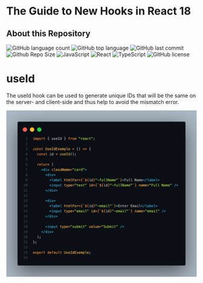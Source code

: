 #  The Guide to New Hooks in React 18 

## About this Repository
![GitHub language count](https://img.shields.io/github/languages/count/badiniibrahim/react-18-hooks)
![GitHub top language](https://img.shields.io/github/languages/top/badiniibrahim/react-18-hooks)
![GitHub last commit](https://img.shields.io/github/last-commit/badiniibrahim/react-18-hooks)
![Github Repo Size](https://img.shields.io/github/repo-size/badiniibrahim/react-18-hooks)
<img src="https://img.shields.io/badge/JavaScript-F7DF1E.svg?style&logo=JavaScript&logoColor=black" alt="JavaScript" />
<img src="https://img.shields.io/badge/React-61DAFB.svg?style&logo=React&logoColor=black" alt="React" />
<img src="https://img.shields.io/badge/TypeScript-3178C6.svg?style&logo=TypeScript&logoColor=white" alt="TypeScript" />
<img src="https://img.shields.io/github/license/Yuberley/ChatGPT-App-React-Native-TypeScript?style&color=5D6D7E" alt="GitHub license" />

# useId
The useId hook can be used to generate unique IDs that will be the same on the server- and client-side and thus help to avoid the mismatch error.

![alt text](1.png)
